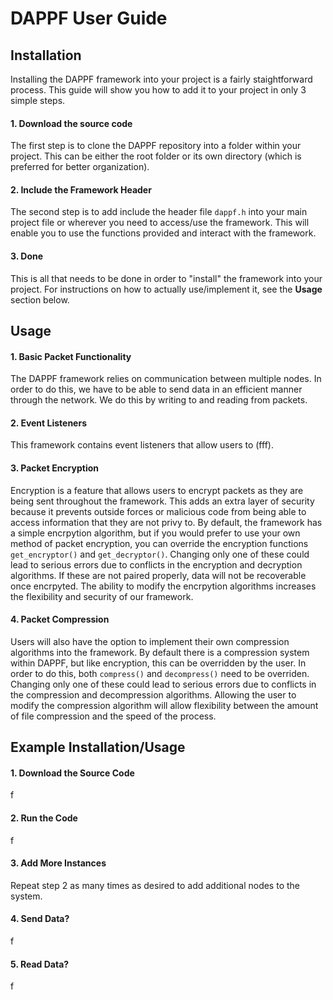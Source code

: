 # DAPPF User Guide

## Installation
Installing the DAPPF framework into your project is a fairly staightforward process. This guide will show you how to add it to your project in only 3 simple steps.

#### 1. Download the source code
The first step is to clone the DAPPF repository into a folder within your project. This can be either the root folder or its own directory
(which is preferred for better organization).

#### 2. Include the Framework Header
The second step is to add include the header file `dappf.h` into your main project file or wherever you need to access/use the framework. This will enable you to use the
functions provided and interact with the framework.

#### 3. Done
This is all that needs to be done in order to "install" the framework into your project. For instructions on how to actually use/implement it, see the **Usage** section below.

## Usage

#### 1. Basic Packet Functionality

The DAPPF framework relies on communication between multiple nodes. In order to do this, we have to be able to send data in an efficient manner through the network.
We do this by writing to and reading from packets.

#### 2. Event Listeners

This framework contains event listeners that allow users to (fff).

#### 3. Packet Encryption

Encryption is a feature that allows users to encrypt packets as they are being sent throughout the framework. This adds an extra layer of security because
it prevents outside forces or malicious code from being able to access information that they are not privy to. By default, the framework has a simple encrpytion algorithm,
but if you would prefer to use your own method of packet encryption, you can override the encryption functions `get_encryptor()` and `get_decryptor()`. Changing only one
of these could lead to serious errors due to conflicts in the encryption and decryption algorithms. If these are not paired properly, data will not be recoverable once
encrpyted. The ability to modify the encrpytion algorithms increases the flexibility and security of our framework.

#### 4. Packet Compression

Users will also have the option to implement their own compression algorithms into the framework. By default there is a compression system within DAPPF, but like encryption,
this can be overridden by the user. In order to do this, both `compress()` and `decompress()` need to be overriden. Changing only one of these could lead to serious
errors due to conflicts in the compression and decompression algorithms. Allowing the user to modify the compression algorithm will allow flexibility between the amount of file
compression and the speed of the process.

## Example Installation/Usage

#### 1. Download the Source Code
f

#### 2. Run the Code
f

#### 3. Add More Instances
Repeat step 2 as many times as desired to add additional nodes to the system.

#### 4. Send Data?
f

#### 5. Read Data?
f
